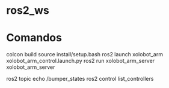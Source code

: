 # ros2_ws
# Comandos
colcon build
source install/setup.bash
ros2 launch xolobot_arm xolobot_arm_control.launch.py
ros2 run xolobot_arm_server xolobot_arm_server

ros2 topic echo /bumper_states
ros2 control list_controllers

